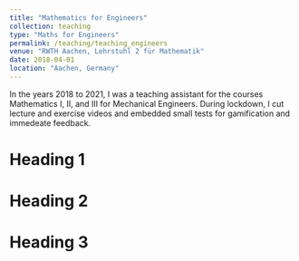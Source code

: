 ```yaml
---
title: "Mathematics for Engineers"
collection: teaching
type: "Maths for Engineers"
permalink: /teaching/teaching_engineers
venue: "RWTH Aachen, Lehrstuhl 2 für Mathematik"
date: 2018-04-01
location: "Aachen, Germany"
---
```


In the years 2018 to 2021, I was a teaching assistant for the courses Mathematics I, II, and III for Mechanical Engineers. During lockdown, I cut lecture and exercise videos and embedded small tests for gamification and immedeate feedback.

Heading 1
======

Heading 2
======

Heading 3
======